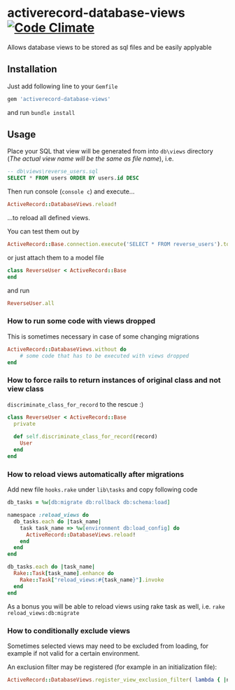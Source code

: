 # activerecord-database-views [![Code Climate](https://codeclimate.com/repos/52b9755ee30ba0073d0155b9/badges/49e598060c1ac3936100/gpa.png)](https://codeclimate.com/repos/52b9755ee30ba0073d0155b9/feed)


Allows database views to be stored as sql files and be easily applyable

Installation
------------

Just add following line to your `Gemfile`

```ruby
gem 'activerecord-database-views'
```

and run `bundle install`

Usage
-----

Place your SQL that view will be generated from into `db\views` directory (*The actual view name will be the same as file name*), i.e.

```sql
-- db\views\reverse_users.sql
SELECT * FROM users ORDER BY users.id DESC
```

Then run console (`console c`) and execute...

```ruby
ActiveRecord::DatabaseViews.reload!
```

...to reload all defined views.

You can test them out by

```ruby
ActiveRecord::Base.connection.execute('SELECT * FROM reverse_users').to_a
```

or just attach them to a model file

```ruby
class ReverseUser < ActiveRecord::Base
end
```

and run

```ruby
ReverseUser.all
```

### How to run some code with views dropped

This is sometimes necessary in case of some changing migrations

```ruby
ActiveRecord::DatabaseViews.without do
    # some code that has to be executed with views dropped
end
```

### How to force rails to return instances of original class and not view class

`discriminate_class_for_record` to the rescue :)

```ruby
class ReverseUser < ActiveRecord::Base
  private
    
  def self.discriminate_class_for_record(record) 
    User
  end
end
```
### How to reload views automatically after migrations

Add new file `hooks.rake` under `lib\tasks` and copy following code

```ruby
db_tasks = %w[db:migrate db:rollback db:schema:load]

namespace :reload_views do
  db_tasks.each do |task_name|
    task task_name => %w[environment db:load_config] do
      ActiveRecord::DatabaseViews.reload!
    end
  end
end

db_tasks.each do |task_name|
  Rake::Task[task_name].enhance do
    Rake::Task["reload_views:#{task_name}"].invoke
  end
end
```

As a bonus you will be able to reload views using rake task as well, i.e. `rake reload_views:db:migrate`

### How to conditionally exclude views
Sometimes selected views may need to be excluded from loading, for example if not valid for a certain environment.

An exclusion filter may be registered (for example in an initialization file):

```ruby
ActiveRecord::DatabaseViews.register_view_exclusion_filter( lambda { |name| name == 'exclude_this_view' })
```

